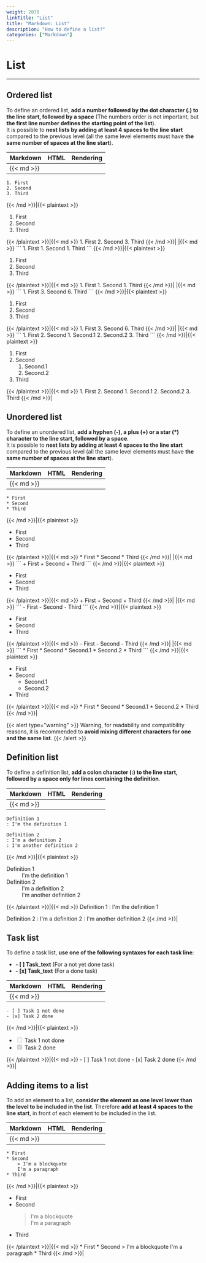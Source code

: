 ```yaml
---
weight: 2070
linkTitle: "List"
title: "Markdown: List"
description: "How to define a list?"
categories: ["Markdown"]
---
```


# List
---

## Ordered list

To define an ordered list, **add a number followed by the dot character (.) to the line start, followed by a space** (The numbers order is not important, but **the first line number defines the starting point of the list**).  
It is possible to **nest lists by adding at least 4 spaces to the line start** compared to the previous level (all the same level elements must have **the same number of spaces at the line start**).

| Markdown | HTML | Rendering |
| -------- | ---- | --------- |
|{{< md >}}
```
1. First
2. Second
3. Third
```
{{< /md >}}|{{< plaintext >}}
<ol>
  <li>First</li>
  <li>Second</li>
  <li>Third</li>
</ol>
{{< /plaintext >}}|{{< md >}}
1. First
2. Second
3. Third
{{< /md >}}|
|{{< md >}}
```
1. First
1. Second
1. Third
```
{{< /md >}}|{{< plaintext >}}
<ol>
  <li>First</li>
  <li>Second</li>
  <li>Third</li>
</ol>
{{< /plaintext >}}|{{< md >}}
1. First
1. Second
1. Third
{{< /md >}}|
|{{< md >}}
```
1. First
3. Second
6. Third
```
{{< /md >}}|{{< plaintext >}}
<ol>
  <li>First</li>
  <li>Second</li>
  <li>Third</li>
</ol>
{{< /plaintext >}}|{{< md >}}
1. First
3. Second
6. Third
{{< /md >}}|
|{{< md >}}
```
1. First
2. Second
    1. Second.1
    2. Second.2
3. Third
```
{{< /md >}}|{{< plaintext >}}
<ol>
  <li>First</li>
  <li>Second
    <ol>
      <li>Second.1</li>
      <li>Second.2</li>
    </ol>
  </li>
  <li>Third</li>
</ol>
{{< /plaintext >}}|{{< md >}}
1. First
2. Second
    1. Second.1
    2. Second.2
3. Third
{{< /md >}}|

## Unordered list

To define an unordered list, **add a hyphen (-), a plus (+) or a star (*) character to the line start, followed by a space**.  
It is possible to **nest lists by adding at least 4 spaces to the line start** compared to the previous level (all the same level elements must have **the same number of spaces at the line start**).

| Markdown | HTML | Rendering |
| -------- | ---- | --------- |
|{{< md >}}
```
* First
* Second
* Third
```
{{< /md >}}|{{< plaintext >}}
<ul>
  <li>First</li>
  <li>Second</li>
  <li>Third</li>
</ul>
{{< /plaintext >}}|{{< md >}}
* First
* Second
* Third
{{< /md >}}|
|{{< md >}}
```
+ First
+ Second
+ Third
```
{{< /md >}}|{{< plaintext >}}
<ul>
  <li>First</li>
  <li>Second</li>
  <li>Third</li>
</ul>
{{< /plaintext >}}|{{< md >}}
+ First
+ Second
+ Third
{{< /md >}}|
|{{< md >}}
```
- First
- Second
- Third
```
{{< /md >}}|{{< plaintext >}}
<ul>
  <li>First</li>
  <li>Second</li>
  <li>Third</li>
</ul>
{{< /plaintext >}}|{{< md >}}
- First
- Second
- Third
{{< /md >}}|
|{{< md >}}
```
* First
* Second
    * Second.1
    * Second.2
* Third
```
{{< /md >}}|{{< plaintext >}}
<ul>
  <li>First</li>
  <li>Second
    <ul>
      <li>Second.1</li>
      <li>Second.2</li>
    </ul>
  </li>
  <li>Third</li>
</ul>
{{< /plaintext >}}|{{< md >}}
* First
* Second
    * Second.1
    * Second.2
* Third
{{< /md >}}|

{{< alert type="warning" >}}
Warning, for readability and compatibility reasons, it is recommended to **avoid mixing different characters for one and the same list**.
{{< /alert >}}

## Definition list

To define a definition list, **add a colon character (:) to the line start, followed by a space only for lines containing the definition**.

| Markdown | HTML | Rendering |
| -------- | ---- | --------- |
|{{< md >}}
```
Definition 1
: I'm the definition 1

Definition 2
: I'm a definition 2
: I'm another definition 2
```
{{< /md >}}|{{< plaintext >}}
<dl>
  <dt>Definition 1</dt>
  <dd>I'm the definition 1</dd>
  <dt>Definition 2</dt>
  <dd>I'm a definition 2</dd>
  <dd>I'm another definition 2</dd>
</dl>
{{< /plaintext >}}|{{< md >}}
Definition 1
: I'm the definition 1

Definition 2
: I'm a definition 2
: I'm another definition 2
{{< /md >}}|

## Task list

To define a task list, **use one of the following syntaxes for each task line**:

* **- \[ \] Task_text** (For a not yet done task)
* **- \[x\] Task_text** (For a done task)

| Markdown | HTML | Rendering |
| -------- | ---- | --------- |
|{{< md >}}
```
- [ ] Task 1 not done
- [x] Task 2 done
```
{{< /md >}}|{{< plaintext >}}
<ul>
  <li><input disabled="" type="checkbox"> Task 1 not done</li>
  <li><input checked="" disabled="" type="checkbox"> Task 2 done</li>
</ul>
{{< /plaintext >}}|{{< md >}}
- [ ] Task 1 not done
- [x] Task 2 done
{{< /md >}}|

## Adding items to a list

To add an element to a list, **consider the element as one level lower than the level to be included in the list**. Therefore **add at least 4 spaces to the line start**, in front of each element to be included in the list.

| Markdown | HTML | Rendering |
| -------- | ---- | --------- |
|{{< md >}}
```
* First
* Second
    > I'm a blockquote  
    I'm a paragraph
* Third
```
{{< /md >}}|{{< plaintext >}}
<ul>
  <li>First</li>
  <li>Second
    <blockquote><p>I'm a blockquote
      <br>
      I'm a paragraph</p>
    </blockquote>
  </li>
  <li>Third</li>
</ul>
{{< /plaintext >}}|{{< md >}}
* First
* Second
    > I'm a blockquote  
    I'm a paragraph
* Third
{{< /md >}}|

